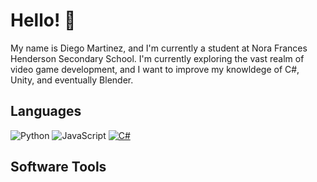# Hello! 👋
My name is Diego Martinez, and I'm currently a student at Nora Frances Henderson Secondary School. I'm currently exploring the vast realm of video game development, and I want to improve my knowldege of C#, Unity, and eventually Blender.

## Languages
![Python](https://img.shields.io/badge/-Python-000?&logo=Python)
![JavaScript](https://img.shields.io/badge/-JavaScript-000?&logo=JavaScript)
[![C#](https://img.shields.io/badge/-C%23-512BD4?&logo=C%20Sharp)](https://docs.microsoft.com/en-us/dotnet/csharp/)

## Software Tools
